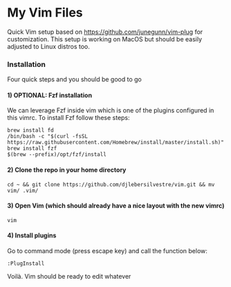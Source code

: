 # My Vim Files

Quick Vim setup based on https://github.com/junegunn/vim-plug for customization.
This setup is working on MacOS but should be easily adjusted to Linux distros too.


### Installation

Four quick steps and you should be good to go


#### 1) OPTIONAL: Fzf installation

We can leverage Fzf inside vim which is one of the plugins configured in this vimrc.
To install Fzf follow these steps:

```
brew install fd
/bin/bash -c "$(curl -fsSL https://raw.githubusercontent.com/Homebrew/install/master/install.sh)"
brew install fzf
$(brew --prefix)/opt/fzf/install
```


#### 2) Clone the repo in your home directory

```
cd ~ && git clone https://github.com/djlebersilvestre/vim.git && mv vim/ .vim/
```


#### 3) Open Vim (which should already have a nice layout with the new vimrc)

```
vim
```


#### 4) Install plugins

Go to command mode (press escape key) and call the function below:

```
:PlugInstall
```

Voilà. Vim should be ready to edit whatever
